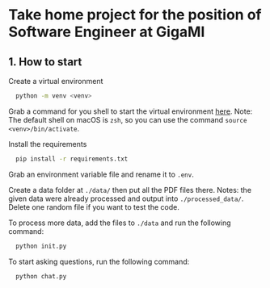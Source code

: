 # Take home project for the position of Software Engineer at GigaMl

## 1. How to start

Create a virtual environment

```bash
  python -m venv <venv>
```

Grab a command for you shell to start the virtual environment [here](https://docs.python.org/3/library/venv.html#how-venvs-work).
Note: The default shell on macOS is `zsh`, so you can use the command `source <venv>/bin/activate`.

Install the requirements

```bash
  pip install -r requirements.txt
```

Grab an environment variable file and rename it to `.env`.

Create a data folder at `./data/` then put all the PDF files there.
Notes: the given data were already processed and output into `./processed_data/`. Delete one random file if you want to test the code.

To process more data, add the files to `./data` and run the following command:

```bash
  python init.py
```

To start asking questions, run the following command:

```bash
  python chat.py
```

